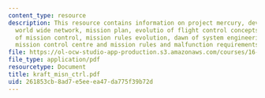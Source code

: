 ```yaml
---
content_type: resource
description: This resource contains information on project mercury, development of
  world wide network, mission plan, evolutio of flight control concepts, evolution
  of mission control, mission rules evolution, dawn of system engineering, advanced
  mission control centre and mission rules and malfunction requirements.
file: https://ol-ocw-studio-app-production.s3.amazonaws.com/courses/16-885j-aircraft-systems-engineering-fall-2005/261853cb8ad7e5eeea47da775f39b72d_kraft_misn_ctrl.pdf
file_type: application/pdf
resourcetype: Document
title: kraft_misn_ctrl.pdf
uid: 261853cb-8ad7-e5ee-ea47-da775f39b72d
---
```

